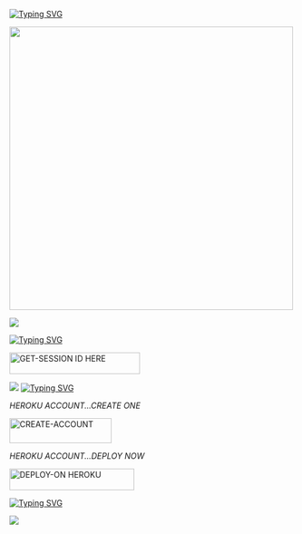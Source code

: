 [![Typing SVG](https://readme-typing-svg.herokuapp.com?font=Rockstar-ExtraBold&color=blue&lines=𝗕𝗼𝘁+𝗰𝗿𝗲𝗮𝘁𝗲+𝗕𝘆+𝗡𝗷𝗮𝗯𝘂𝗹𝗼+𝗝𝗕𝗫)](https://git.io/typing-svg)





<p align="centre"><img src="https://i.imgur.com/SYimVdc.jpeg" width="500" height="500" />



  
 

<a><img src='https://i.imgur.com/LyHic3i.gif'/></a>

 
 
[![Typing SVG](https://readme-typing-svg.herokuapp.com?font=Rockstar-ExtraBold&color=blue&lines=𝗦𝗘𝗦𝗦𝗜𝗢𝗡+𝗜𝗗+𝗦𝗜𝗧𝗘+𝗜𝗦+𝗛𝗘𝗥𝗘)](https://git.io/typing-svg)
 


  <a href="https:https://session-Honda-JBK.herokuapp.com/"><img title="GET-SESSION ID HERE" src="https://img.shields.io/badge/GET-SESSION ID HERE-h?color=green&style=for-the-badge&logo=nike" width="230" height="38.45"/></a></p>

  
  <a><img src='https://i.imgur.com/LyHic3i.gif'/></a>
[![Typing SVG](https://readme-typing-svg.herokuapp.com?font=Rockstar-ExtraBold&color=blue&lines=𝐃𝐄𝐏𝐋𝐎𝐘+𝐎𝐍+𝐇𝐄𝐑𝐎𝐊𝐔)](https://git.io/typing-svg)


 
  

 
<Honda-JBX>

   *HEROKU ACCOUNT...CREATE ONE*
   
   <a href="https://signup.heroku.com/"><img title="CREATE-ACCOUNT" src="https://img.shields.io/badge/CREATE-ACCOUNT-h?color=blue&style=for-the-badge&logo=blue" width="180" height="43.45"/></a></p>

   *HEROKU ACCOUNT...DEPLOY NOW*

 <a href="https://dashboard.heroku.com/new?template=https://github.com/NjabuloJ/Njabulo-jb1"><img title="DEPLOY-ON HEROKU" src="https://img.shields.io/badge/DEPLOY-ON HEROKU-h?color=blue&style=for-the-badge&logo=nike" width="220" height="38.45"/></a></p>

 
 [![Typing SVG](https://readme-typing-svg.herokuapp.com?font=Rockstar-ExtraBold&size=30&pause=1000&color=0000FF&center=true&vCenter=true&width=815&height=60&lines=𝗛𝗢𝗡𝗗𝗔+▬+𝗝𝗕𝗫+▬+𝗠𝗨𝗟𝗧𝗜+𝗗𝗘𝗩𝗜𝗖𝗘)](https://git.io/typing-svg) 

<a><img src='https://i.imgur.com/LyHic3i.gif'/><a>
